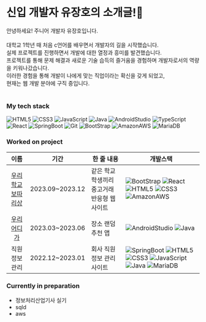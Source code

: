 # 신입 개발자 유장호의 소개글!🌱

안녕하세요! 주니어 개발자 유장호입니다. </br></br>
대학교 1학년 때 처음 c언어를 배우면서 개발자의 길을 시작했습니다.</br>
실제 프로젝트를 진행하면서 개발에 대한 열정과 흥미를 발견했습니다. </br>
프로젝트를 통해 문제 해결과 새로운 기술 습득의 즐거움을 경험하며 개발자로서의 역량을 키워나갔습니다. </br>
이러한 경험을 통해 개발이 나에게 맞는 직업이라는 확신을 갖게 되었고, </br>
현재는 웹 개발 분야에 구직 중입니다.</br></br>



### My tech stack

![HTML5](https://img.shields.io/badge/-HTML5-F05032?style=for-the-badge&logo=html5&logoColor=ffffff)
![CSS3](https://img.shields.io/badge/-CSS3-007ACC?style=for-the-badge&logo=css3)
![JavaScript](https://img.shields.io/badge/-JavaScript-F7DF1E?style=for-the-badge&logo=javascript&logoColor=ffffff)
![Java](https://img.shields.io/badge/-Java-F05032?style=for-the-badge&logo=java&logoColor=ffffff)
![AndroidStudio](https://img.shields.io/badge/-AndroidStudio-3DDC84?style=for-the-badge&logo=androidstudio&logoColor=ffffff)
![TypeScript](https://img.shields.io/badge/-TypeScript-007ACC?style=for-the-badge&logo=typescript&logoColor=ffffff)
![React](https://img.shields.io/badge/-React-61DAFB?style=for-the-badge&logo=react&logoColor=ffffff)
![SpringBoot](https://img.shields.io/badge/-SpringBoot-6DB33F?style=for-the-badge&logo=springboot&logoColor=ffffff)
![Git](https://img.shields.io/badge/-Git-F05032?style=for-the-badge&logo=git&logoColor=ffffff)
![BootStrap](https://img.shields.io/badge/-BootStrap-7952B3?style=for-the-badge&logo=bootstrap&logoColor=ffffff)
![AmazonAWS](https://img.shields.io/badge/-AmazonAWS-232F3E?style=for-the-badge&logo=amazonaws&logoColor=ffffff)
![MariaDB](https://img.shields.io/badge/-MariaDB-003545?style=for-the-badge&logo=mariadb&logoColor=ffffff)

### Worked on project
|이름|기간|한 줄 내용|개발스택|
|:--:|--|--|--|
|[우리 학교 보따리상](https://dandelion-echo-658.notion.site/U-Bo-eb91fc88010f41c8853c1f181a8c5ba4)|2023.09~2023.12|같은 학교 학생끼리 중고거래 반응형 웹사이트|![BootStrap](https://img.shields.io/badge/-BootStrap-7952B3?style=for-the-badge&logo=bootstrap&logoColor=ffffff) ![React](https://img.shields.io/badge/-React-61DAFB?style=for-the-badge&logo=react&logoColor=ffffff) ![HTML5](https://img.shields.io/badge/-HTML5-F05032?style=for-the-badge&logo=html5&logoColor=ffffff) ![CSS3](https://img.shields.io/badge/-CSS3-007ACC?style=for-the-badge&logo=css3) ![AmazonAWS](https://img.shields.io/badge/-AmazonAWS-232F3E?style=for-the-badge&logo=amazonaws&logoColor=ffffff)|
|[우리 어디가](https://dandelion-echo-658.notion.site/d947e09b7aff4983a7ffded8d56ca7ed)|2023.03~2023.06|장소 랜덤 추천 앱|![AndroidStudio](https://img.shields.io/badge/-AndroidStudio-3DDC84?style=for-the-badge&logo=androidstudio&logoColor=ffffff) ![Java](https://img.shields.io/badge/-Java-F05032?style=for-the-badge&logo=java&logoColor=ffffff)|
|직원 정보 관리|2022.12~2023.01|회사 직원 정보 관리 사이트| ![SpringBoot](https://img.shields.io/badge/-SpringBoot-6DB33F?style=for-the-badge&logo=springboot&logoColor=ffffff) ![HTML5](https://img.shields.io/badge/-HTML5-F05032?style=for-the-badge&logo=html5&logoColor=ffffff) ![CSS3](https://img.shields.io/badge/-CSS3-007ACC?style=for-the-badge&logo=css3) ![JavaScript](https://img.shields.io/badge/-JavaScript-F7DF1E?style=for-the-badge&logo=javascript&logoColor=ffffff) ![Java](https://img.shields.io/badge/-Java-F05032?style=for-the-badge&logo=java&logoColor=ffffff) ![MariaDB](https://img.shields.io/badge/-MariaDB-003545?style=for-the-badge&logo=mariadb&logoColor=ffffff)|

### Currently in preparation
- 정보처리산업기사 실기
- sqld
- aws
